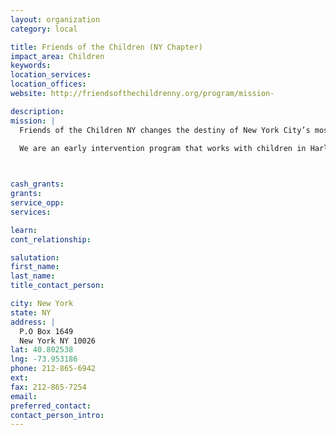 ```yaml
---
layout: organization
category: local

title: Friends of the Children (NY Chapter)
impact_area: Children
keywords: 
location_services: 
location_offices: 
website: http://friendsofthechildrenny.org/program/mission-

description: 
mission: |
  Friends of the Children NY changes the destiny of New York City’s most vulnerable children…one child at a time.

  We are an early intervention program that works with children in Harlem from kindergarten and stays with them through high school graduation. We break the cycle of poverty through education and exposure to activities that encourage and promote social and emotional development. Friends of the Children NY takes a holistic approach to youth development, helping our 

  

cash_grants: 
grants: 
service_opp: 
services: 

learn: 
cont_relationship: 

salutation: 
first_name: 
last_name: 
title_contact_person: 

city: New York
state: NY
address: |
  P.O Box 1649     
  New York NY 10026
lat: 40.802538
lng: -73.953186
phone: 212-865-6942
ext: 
fax: 212-865-7254
email: 
preferred_contact: 
contact_person_intro: 
---
```

